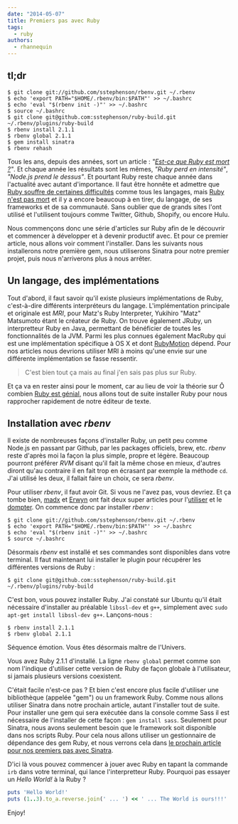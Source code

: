 ```yaml
---
date: "2014-05-07"
title: Premiers pas avec Ruby
tags:
  - ruby
authors:
  - rhannequin
---
```


## tl;dr

```console
$ git clone git://github.com/sstephenson/rbenv.git ~/.rbenv
$ echo 'export PATH="$HOME/.rbenv/bin:$PATH"' >> ~/.bashrc
$ echo 'eval "$(rbenv init -)"' >> ~/.bashrc
$ source ~/.bashrc
$ git clone git@github.com:sstephenson/ruby-build.git ~/.rbenv/plugins/ruby-build
$ rbenv install 2.1.1
$ rbenv global 2.1.1
$ gem install sinatra
$ rbenv rehash
```

Tous les ans, depuis des années, sort un article : *"[Est-ce que Ruby est mort
?](http://www.reddit.com/comments/1oi8wd)"*. Et chaque année les résultats sont
les mêmes, *"Ruby perd en intensité"*, *"Node.js prend le dessus"*. Et pourtant
Ruby reste chaque année dans l'actualité avec autant d'importance. Il faut être
honnête et admettre que [Ruby souffre de certaines
difficultés](http://blog.federicocarrone.com/2014/01/18/ruby-dying-or-ruby-hype-dead)
comme tous les langages, mais [Ruby n'est pas
mort](http://jmoses.co/2013/12/21/is-ruby-dying.html) et il y a encore beaucoup
à en tirer, du langage, de ses frameworks et de sa communauté. Sans oublier que
de grands sites l'ont utilisé et l'utilisent toujours comme Twitter, Github,
Shopify, ou encore Hulu.

Nous commençons donc une série d'articles sur Ruby afin de le découvrir et
commencer à développer et à devenir productif avec. Et pour ce premier article,
nous allons voir comment l'installer. Dans les suivants nous installerons notre
première gem, nous utiliserons Sinatra pour notre premier projet, puis nous
n'arriverons plus à nous arrêter.

## Un langage, des implémentations

Tout d'abord, il faut savoir qu'il existe plusieurs implémentations de Ruby,
c'est-à-dire différents interpréteurs du langage. L'implémentation principale et
originale est *MRI*, pour Matz's Ruby Interpreter, Yukihiro "Matz" Matsumoto
étant le créateur de Ruby. On trouve également JRuby, un interpretteur Ruby en
Java, permettant de bénéficier de toutes les fonctionnalités de la JVM. Parmi
les plus connues également MacRuby qui est une implémentation spécifique à OS X
et dont [RubyMotion](http://www.rubymotion.com) dépend. Pour nos articles nous
devrions utiliser MRI à moins qu'une envie sur une différente implémentation se
fasse ressentir.

> C'est bien tout ça mais au final j'en sais pas plus sur Ruby.

Et ça va en rester ainsi pour le moment, car au lieu de voir la théorie sur Ô
combien [Ruby est
génial](http://www.slideshare.net/astrails/ruby-is-awesome-16466895), nous
allons tout de suite installer Ruby pour nous rapprocher rapidement de notre
éditeur de texte.

## Installation avec _rbenv_

Il existe de nombreuses façons d'installer Ruby, un petit peu comme Node.js en
passant par Github, par les packages officiels, brew, etc. _rbenv_ reste d'après
moi la façon la plus simple, propre et légère. Beaucoup pourront préférer _RVM_
disant qu'il fait la même chose en mieux, d'autres diront qu'au contraire il en
fait trop en écrasant par exemple la méthode `cd`. J'ai utilisé les deux, il
fallait faire un choix, ce sera *rbenv*.

Pour utiliser *rbenv*, il faut avoir Git. Si vous ne l'avez pas, vous devriez.
Et ça tombe bien, [madx](https://github.com/madx) et
[Erwyn](https://github.com/Erwyn) ont fait deux super articles pour
l'[utiliser](/fr/articles/git/) et le
[dompter](/fr/articles/git/log-bisect-rebase-reflog/). On commence donc par
installer _rbenv_ :

```console
$ git clone git://github.com/sstephenson/rbenv.git ~/.rbenv
$ echo 'export PATH="$HOME/.rbenv/bin:$PATH"' >> ~/.bashrc
$ echo 'eval "$(rbenv init -)"' >> ~/.bashrc
$ source ~/.bashrc
```

Désormais _rbenv_ est installé et ses commandes sont disponibles dans votre
terminal. Il faut maintenant lui installer le plugin pour récupérer les
différentes versions de Ruby :

```console
$ git clone git@github.com:sstephenson/ruby-build.git ~/.rbenv/plugins/ruby-build
```

C'est bon, vous pouvez installer Ruby. J'ai constaté sur Ubuntu qu'il était
nécessaire d'installer au préalable `libssl-dev` et `g++`, simplement avec `sudo
apt-get install libssl-dev g++`. Lançons-nous :

```console
$ rbenv install 2.1.1
$ rbenv global 2.1.1
```

Séquence émotion. Vous êtes désormais maître de l'Univers.

Vous avez Ruby 2.1.1 d'installé. La ligne `rbenv global` permet comme son nom
l'indique d'utiliser cette version de Ruby de façon globale à l'utilisateur, si
jamais plusieurs versions coexistent.

C'était facile n'est-ce pas ? Et bien c'est encore plus facile d'utiliser une
bibliothèque (appelée "gem") ou un framework Ruby. Comme nous allons utiliser
Sinatra dans notre prochain article, autant l'installer tout de suite. Pour
installer une gem qui sera exécutée dans la console comme Sass il est nécessaire
de l'installer de cette façon : `gem install sass`. Seulement pour Sinatra, nous
avons seulement besoin que le framework soit disponible dans nos scripts Ruby.
Pour cela nous allons utiliser un gestionnaire de dépendance des gem Ruby, et
nous verrons cela dans [le prochain article pour nos premiers pas avec
Sinatra](/fr/articles/ruby/bundler/).

D'ici là vous pouvez commencer à jouer avec Ruby en tapant la commande `irb`
dans votre terminal, qui lance l'interpretteur Ruby. Pourquoi pas essayer un
_Hello World!_ à la Ruby ?

```ruby
puts 'Hello World!'
puts (1..3).to_a.reverse.join(' ... ') << ' ... The World is ours!!!'
```

Enjoy!
